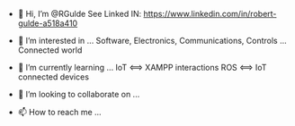 - 👋 Hi, I’m @RGulde
  See Linked IN: https://www.linkedin.com/in/robert-gulde-a518a410
  
- 👀 I’m interested in ...
  Software, Electronics, Communications, Controls ... Connected world
    
- 🌱 I’m currently learning ...
  IoT <==> XAMPP interactions
  ROS <==> IoT connected devices
  
- 💞️ I’m looking to collaborate on ...
  
- 📫 How to reach me ...
 

<!---
RGulde/RGulde is a ✨ special ✨ repository because its `README.md` (this file) appears on your GitHub profile.
You can click the Preview link to take a look at your changes.
--->

